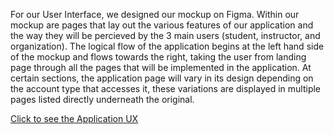 For our User Interface, we designed our mockup on Figma. Within our mockup are pages that lay out the various features of our application and the way they will be percieved by the 3 main users (student, instructor, and organization). The logical flow of the application begins at the left hand side of the mockup and flows towards the right, taking the user from landing page through all the pages that will be implemented in the application. At certain sections, the application page will vary in its design depending on the account type that accesses it, these variations are displayed in multiple pages listed directly underneath the original.

[Click to see the Application UX](https://www.figma.com/file/LJ1PpuB00w6b8rLmGzWyQ5/UX)
